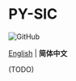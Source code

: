 # PY-SIC

![GitHub](https://img.shields.io/github/license/ArvinZJC/PY-SIC)

[English](./README.md) | **简体中文**

(TODO)
